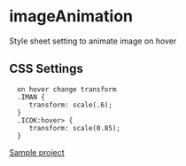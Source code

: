 # imageAnimation
Style sheet setting to animate image on hover

## CSS Settings

      on hover change transform
      .IMAN {
         transform: scale(.6);
      }
      .ICOK:hover> {
         transform: scale(0.85);
      }
 

 [Sample project](https://codepen.io/bsrvasulu/pen/WKNLqa)
